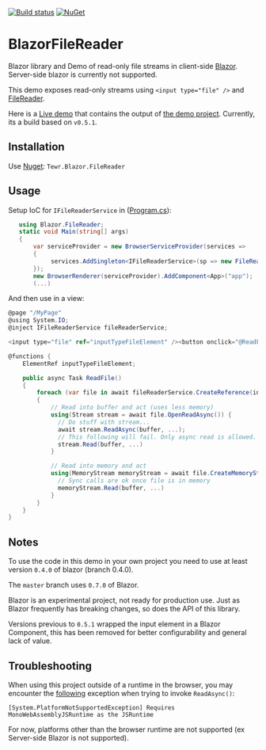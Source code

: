 [![Build status](https://ci.appveyor.com/api/projects/status/rr7pchwk7wbc3mn1/branch/master?svg=true)](https://ci.appveyor.com/project/Tewr/blazorfilereader/branch/master)
[![NuGet](https://img.shields.io/nuget/v/Tewr.Blazor.FileReader.svg)](https://www.nuget.org/packages/Tewr.Blazor.FileReader)

# BlazorFileReader
Blazor library and Demo of read-only file streams in client-side [Blazor](https://github.com/aspnet/Blazor). Server-side blazor is currently not supported.

This demo exposes read-only streams using ```<input type="file" />```
and [FileReader](https://developer.mozilla.org/en-US/docs/Web/API/FileReader).

Here is a [Live demo](https://tewr.github.io/BlazorFileReader/) that contains the output of [the demo project](src/Blazor.FileReader.Demo). Currently, its a build based on ```v0.5.1```.

## Installation

Use [Nuget](https://www.nuget.org/packages/Tewr.Blazor.FileReader): ```Tewr.Blazor.FileReader```

## Usage

Setup IoC for ```IFileReaderService``` in ([Program.cs](src/Blazor.FileReader.Demo/Program.cs#L24)):

```cs
   using Blazor.FileReader;
   static void Main(string[] args)
   {
       var serviceProvider = new BrowserServiceProvider(services =>
       {
            services.AddSingleton<IFileReaderService>(sp => new FileReaderService());
       });
       new BrowserRenderer(serviceProvider).AddComponent<App>("app");
       (...)
```

And then use in a view:

```cs
@page "/MyPage"
@using System.IO;
@inject IFileReaderService fileReaderService;

<input type="file" ref="inputTypeFileElement" /><button onclick="@ReadFile">Read file</button>

@functions {
    ElementRef inputTypeFileElement;

    public async Task ReadFile()
    {
        foreach (var file in await fileReaderService.CreateReference(inputTypeFileElement).EnumerateFilesAsync())
        {
            // Read into buffer and act (uses less memory)
            using(Stream stream = await file.OpenReadAsync()) {
			  // Do stuff with stream...
			  await stream.ReadAsync(buffer, ...);
			  // This following will fail. Only async read is allowed.
			  stream.Read(buffer, ...)
            }

            // Read into memory and act
            using(MemoryStream memoryStream = await file.CreateMemoryStreamAsync(4096)) {
			  // Sync calls are ok once file is in memory
			  memoryStream.Read(buffer, ...)
            }
        }
    }
}
```

## Notes

To use the code in this demo in your own project you need to use at least version 
```0.4.0``` of blazor (branch 0.4.0). 

The ```master``` branch uses ```0.7.0``` of Blazor.

Blazor is an experimental project, not ready for production use. Just as Blazor frequently has breaking changes, so does the API of this library.

Versions previous to ```0.5.1``` wrapped the input element in a Blazor Component, this has been removed for better configurability and general lack of value.

## Troubleshooting

When using this project outside of a runtime in the browser, you may encounter the [following](src/Blazor.FileReader/ExtendedJsRuntime.cs#L26) exception when trying to invoke ```ReadAsync()```:

```
[System.PlatformNotSupportedException] Requires MonoWebAssemblyJSRuntime as the JSRuntime
```

For now, platforms other than the browser runtime are not supported (ex Server-side Blazor is not supported).
